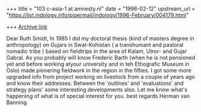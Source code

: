 +++
title = "103 c-asia-1 at amnesty.nl"
date = "1996-02-12"
upstream_url = "https://list.indology.info/pipermail/indology/1996-February/004179.html"

+++
[Archive link](https://list.indology.info/pipermail/indology/1996-February/004179.html)

Dear Ruth Smidt,
In 1985 I did my doctoral thesis (kind of masters degree in anthropology) on
Gujars in Swat-Kohistan ( a transhumant and pastoral nomadic tribe ) based on
fieldtrips in the area of Kalam, Utror- and Gujar Gabral.
As you probably will know Frederic Barth (when he is not pensioned yet and
before working atyour university and in teh Ethografic Museum in Oslo) made
pionering fieldwork in the region in the fifties.
I got some more upgraded info from project working on livestock from a couple
of years ago and know their addresses. Between the 'outlines' and 'evaluations'
and strategy plans' some interesting developments also. 
Let me know what's happening of what is of special interest for you.
best regards
Herman van Banning




